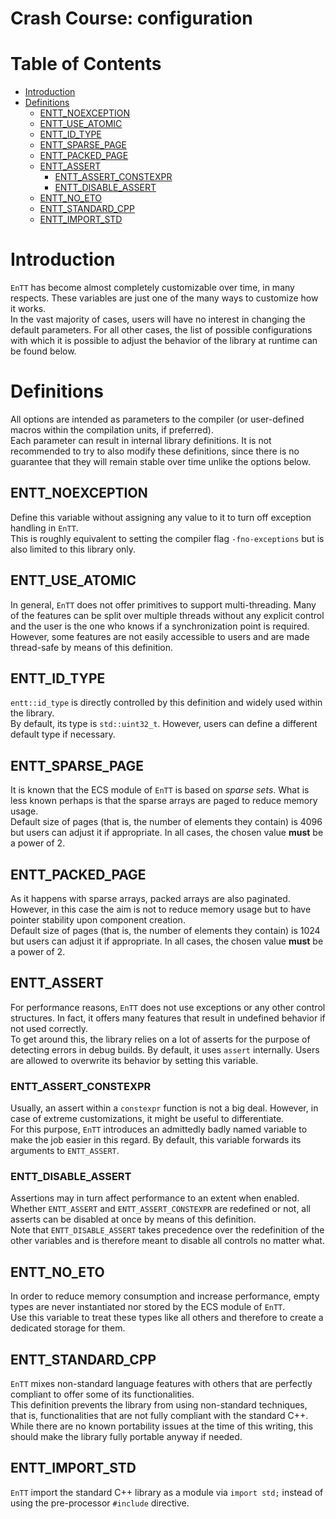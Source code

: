 # Crash Course: configuration

# Table of Contents

* [Introduction](#introduction)
* [Definitions](#definitions)
  * [ENTT_NOEXCEPTION](#entt_noexception)
  * [ENTT_USE_ATOMIC](#entt_use_atomic)
  * [ENTT_ID_TYPE](#entt_id_type)
  * [ENTT_SPARSE_PAGE](#entt_sparse_page)
  * [ENTT_PACKED_PAGE](#entt_packed_page)
  * [ENTT_ASSERT](#entt_assert)
    * [ENTT_ASSERT_CONSTEXPR](#entt_assert_constexpr)
    * [ENTT_DISABLE_ASSERT](#entt_disable_assert)
  * [ENTT_NO_ETO](#entt_no_eto)
  * [ENTT_STANDARD_CPP](#entt_standard_cpp)
  * [ENTT_IMPORT_STD](#entt_import_std)

# Introduction

`EnTT` has become almost completely customizable over time, in many
respects. These variables are just one of the many ways to customize how it
works.<br/>
In the vast majority of cases, users will have no interest in changing the
default parameters. For all other cases, the list of possible configurations
with which it is possible to adjust the behavior of the library at runtime can
be found below.

# Definitions

All options are intended as parameters to the compiler (or user-defined macros
within the compilation units, if preferred).<br/>
Each parameter can result in internal library definitions. It is not recommended
to try to also modify these definitions, since there is no guarantee that they
will remain stable over time unlike the options below.

## ENTT_NOEXCEPTION

Define this variable without assigning any value to it to turn off exception
handling in `EnTT`.<br/>
This is roughly equivalent to setting the compiler flag `-fno-exceptions` but is
also limited to this library only.

## ENTT_USE_ATOMIC

In general, `EnTT` does not offer primitives to support multi-threading. Many of
the features can be split over multiple threads without any explicit control and
the user is the one who knows if a synchronization point is required.<br/>
However, some features are not easily accessible to users and are made
thread-safe by means of this definition.

## ENTT_ID_TYPE

`entt::id_type` is directly controlled by this definition and widely used within
the library.<br/>
By default, its type is `std::uint32_t`. However, users can define a different
default type if necessary.

## ENTT_SPARSE_PAGE

It is known that the ECS module of `EnTT` is based on _sparse sets_. What is
less known perhaps is that the sparse arrays are paged to reduce memory
usage.<br/>
Default size of pages (that is, the number of elements they contain) is 4096 but
users can adjust it if appropriate. In all cases, the chosen value **must** be a
power of 2.

## ENTT_PACKED_PAGE

As it happens with sparse arrays, packed arrays are also paginated. However, in
this case the aim is not to reduce memory usage but to have pointer stability
upon component creation.<br/>
Default size of pages (that is, the number of elements they contain) is 1024 but
users can adjust it if appropriate. In all cases, the chosen value **must** be a
power of 2.

## ENTT_ASSERT

For performance reasons, `EnTT` does not use exceptions or any other control
structures. In fact, it offers many features that result in undefined behavior
if not used correctly.<br/>
To get around this, the library relies on a lot of asserts for the purpose of
detecting errors in debug builds. By default, it uses `assert` internally. Users
are allowed to overwrite its behavior by setting this variable.

### ENTT_ASSERT_CONSTEXPR

Usually, an assert within a `constexpr` function is not a big deal. However, in
case of extreme customizations, it might be useful to differentiate.<br/>
For this purpose, `EnTT` introduces an admittedly badly named variable to make
the job easier in this regard. By default, this variable forwards its arguments
to `ENTT_ASSERT`.

### ENTT_DISABLE_ASSERT

Assertions may in turn affect performance to an extent when enabled. Whether
`ENTT_ASSERT` and `ENTT_ASSERT_CONSTEXPR` are redefined or not, all asserts can
be disabled at once by means of this definition.<br/>
Note that `ENTT_DISABLE_ASSERT` takes precedence over the redefinition of the
other variables and is therefore meant to disable all controls no matter what.

## ENTT_NO_ETO

In order to reduce memory consumption and increase performance, empty types are
never instantiated nor stored by the ECS module of `EnTT`.<br/>
Use this variable to treat these types like all others and therefore to create a
dedicated storage for them.

## ENTT_STANDARD_CPP

`EnTT` mixes non-standard language features with others that are perfectly
compliant to offer some of its functionalities.<br/>
This definition prevents the library from using non-standard techniques, that
is, functionalities that are not fully compliant with the standard C++.<br/>
While there are no known portability issues at the time of this writing, this
should make the library fully portable anyway if needed.

## ENTT_IMPORT_STD

`EnTT` import the standard C++ library as a module via `import std;` instead
of using the pre-processor `#include` directive.